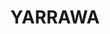 ---
lastmod: '2025-04-06T06:05:20+00:00'
latitude: -32.57693
layout: suburb
longitude: 150.564817
postcode: '2328'
state: NSW
title: YARRAWA
url: /nsw/yarrawa/
---